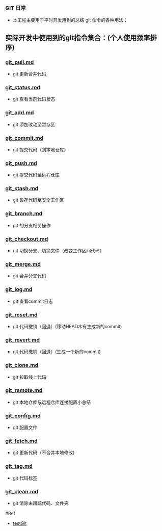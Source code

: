 ### GIT 日常

* 本工程主要用于平时开发用到的总结 git 命令的各种用法；

## 实际开发中使用到的git指令集合：(个人使用频率排序)
### [git_pull.md](https://github.com/huangtubiao/Git/blob/master/git_summary/git_pull.md)
* git 更新合并代码

### [git_status.md](https://github.com/huangtubiao/Git/blob/master/git_summary/git_status.md)   
* git 查看当前代码状态

### [git_add.md](https://github.com/huangtubiao/Git/blob/master/git_summary/git_add.md)
* git 添加改动至暂存区
### [git_commit.md](https://github.com/huangtubiao/Git/blob/master/git_summary/git_commit.md)   
* git 提交代码（到本地仓库）

### [git_push.md](https://github.com/huangtubiao/Git/blob/master/git_summary/git_push.md)   
* git 提交代码至远程仓库

### [git_stash.md](https://github.com/huangtubiao/Git/blob/master/git_summary/git_stash.md)   
* git 暂存代码至安全工作区

### [git_branch.md](https://github.com/huangtubiao/Git/blob/master/git_summary/git_branch.md)   
* git 的分支相关操作

### [git_checkout.md](https://github.com/huangtubiao/Git/blob/master/git_summary/git_checkout.md)   
* git 切换分支、切换文件（改变工作区间代码）

### [git_merge.md](https://github.com/huangtubiao/Git/blob/master/git_summary/git_merge.md)   
* git 合并分支代码

### [git_log.md](https://github.com/huangtubiao/Git/blob/master/git_summary/git_log.md)
* git 查看commit日志

### [git_reset.md](https://github.com/huangtubiao/Git/blob/master/git_summary/git_reset.md)
* git 代码撤销（回退）(移动HEAD木有生成新的commit)

### [git_revert.md](https://github.com/huangtubiao/Git/blob/master/git_summary/git_revert.md)   
* git 代码撤销（回退）(生成一个新的commit)

### [git_clone.md](https://github.com/huangtubiao/Git/blob/master/git_summary/git_clone.md)   
* git 拉取线上代码

### [git_remote.md](https://github.com/huangtubiao/Git/blob/master/git_summary/git_remote.md)   
* git 本地仓库与远程仓库连接配置小总结

### [git_config.md](https://github.com/huangtubiao/Git/blob/master/git_summary/git_config.md)   
* git 配置文件

### [git_fetch.md](https://github.com/huangtubiao/Git/blob/master/git_summary/git_fetch.md)   
* git 更新代码（不合并本地修改)

### [git_tag.md](https://github.com/huangtubiao/Git/blob/master/git_summary/git_tag.md)   
* git 代码标签

### [git_clean.md](https://github.com/huangtubiao/Git/blob/master/git_summary/git_clean.md)   
* git 清除未跟踪代码、文件夹

#Ref
- [testGit](https://github.com/wteam-xq/testGit)
